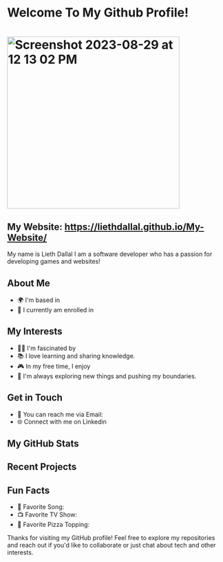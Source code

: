 # Welcome To My Github Profile!
# <img width="400" alt="Screenshot 2023-08-29 at 12 13 02 PM" src="https://github.com/liethdallal/liethdallal/assets/139842069/e4aaa0da-c226-425a-9317-7800a6364452">

##  My Website: https://liethdallal.github.io/My-Website/
My name is Lieth Dallal I am a software developer who has a passion for developing games and websites! 
## About Me
- 🌍 I'm based in 
- 💼 I currently am enrolled in 

## My Interests

- 👨‍💻 I'm fascinated by 
- 📚 I love learning and sharing knowledge.
- 🎮 In my free time, I enjoy 
- 🌱 I'm always exploring new things and pushing my boundaries.

## Get in Touch

- 📧 You can reach me via Email: 
- 🌐 Connect with me on Linkedin

## My GitHub Stats


## Recent Projects


## Fun Facts

- 🎵 Favorite Song: 
- 📺 Favorite TV Show: 
- 🍕 Favorite Pizza Topping: 

Thanks for visiting my GitHub profile! Feel free to explore my repositories and reach out if you'd like to collaborate or just chat about tech and other interests.

